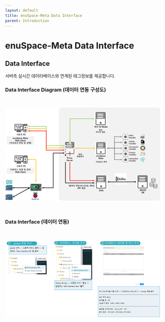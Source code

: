 ```yaml
---
layout: default
title: enuSpace-Meta Data Interface
parent: Introduction
---
```


# enuSpace-Meta Data Interface

## Data Interface


서버측 실시간 데이터베이스와 연계된 태그정보를 제공합니다.

### Data Interface Diagram (데이터 연동 구성도)

<br>

![](./assets/enuSpace_meta_diagram.png)

<br>

### Data Interface (데이터 연동)

<br>

![](./assets/enuSpace_meta_data_interface.png)

<br>

